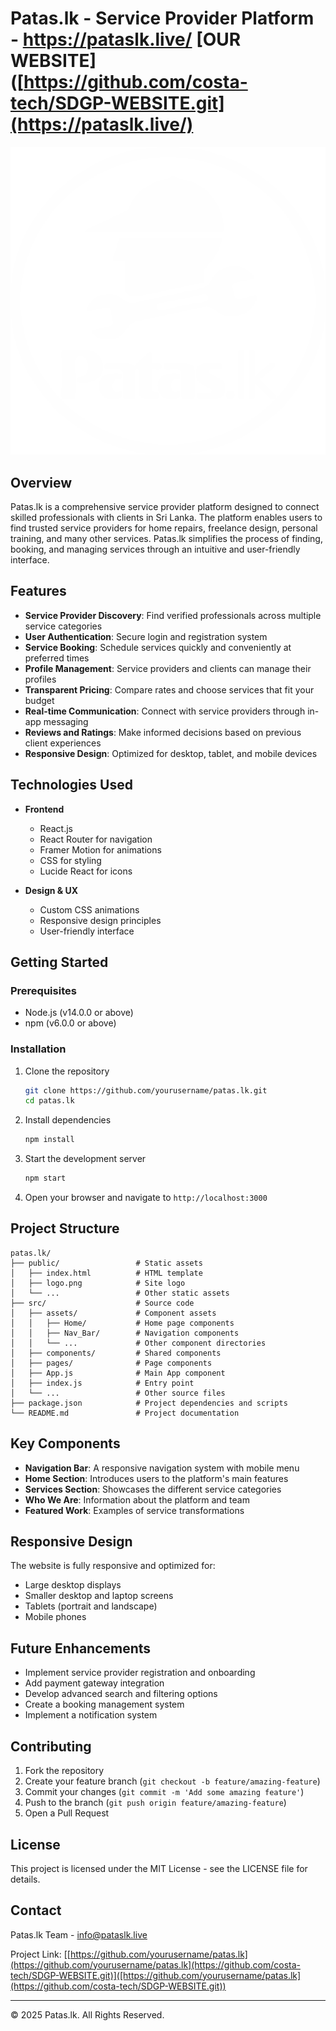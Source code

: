 # Patas.lk - Service Provider Platform - https://pataslk.live/ [OUR WEBSITE]([https://github.com/costa-tech/SDGP-WEBSITE.git](https://pataslk.live/)

![Patas.lk Logo](public/logo.png)


## Overview

Patas.lk is a comprehensive service provider platform designed to connect skilled professionals with clients in Sri Lanka. The platform enables users to find trusted service providers for home repairs, freelance design, personal training, and many other services. Patas.lk simplifies the process of finding, booking, and managing services through an intuitive and user-friendly interface.

## Features

- **Service Provider Discovery**: Find verified professionals across multiple service categories
- **User Authentication**: Secure login and registration system
- **Service Booking**: Schedule services quickly and conveniently at preferred times
- **Profile Management**: Service providers and clients can manage their profiles
- **Transparent Pricing**: Compare rates and choose services that fit your budget
- **Real-time Communication**: Connect with service providers through in-app messaging
- **Reviews and Ratings**: Make informed decisions based on previous client experiences
- **Responsive Design**: Optimized for desktop, tablet, and mobile devices

## Technologies Used

- **Frontend**
  - React.js
  - React Router for navigation
  - Framer Motion for animations
  - CSS for styling
  - Lucide React for icons

- **Design & UX**
  - Custom CSS animations
  - Responsive design principles
  - User-friendly interface

## Getting Started

### Prerequisites

- Node.js (v14.0.0 or above)
- npm (v6.0.0 or above)

### Installation

1. Clone the repository
   ```bash
   git clone https://github.com/yourusername/patas.lk.git
   cd patas.lk
   ```

2. Install dependencies
   ```bash
   npm install
   ```

3. Start the development server
   ```bash
   npm start
   ```

4. Open your browser and navigate to `http://localhost:3000`

## Project Structure

```
patas.lk/
├── public/                 # Static assets
│   ├── index.html          # HTML template
│   ├── logo.png            # Site logo
│   └── ...                 # Other static assets
├── src/                    # Source code
│   ├── assets/             # Component assets
│   │   ├── Home/           # Home page components
│   │   ├── Nav_Bar/        # Navigation components
│   │   └── ...             # Other component directories
│   ├── components/         # Shared components
│   ├── pages/              # Page components
│   ├── App.js              # Main App component
│   ├── index.js            # Entry point
│   └── ...                 # Other source files
├── package.json            # Project dependencies and scripts
└── README.md               # Project documentation
```

## Key Components

- **Navigation Bar**: A responsive navigation system with mobile menu
- **Home Section**: Introduces users to the platform's main features
- **Services Section**: Showcases the different service categories
- **Who We Are**: Information about the platform and team
- **Featured Work**: Examples of service transformations

## Responsive Design

The website is fully responsive and optimized for:
- Large desktop displays
- Smaller desktop and laptop screens
- Tablets (portrait and landscape)
- Mobile phones

## Future Enhancements

- Implement service provider registration and onboarding
- Add payment gateway integration
- Develop advanced search and filtering options
- Create a booking management system
- Implement a notification system

## Contributing

1. Fork the repository
2. Create your feature branch (`git checkout -b feature/amazing-feature`)
3. Commit your changes (`git commit -m 'Add some amazing feature'`)
4. Push to the branch (`git push origin feature/amazing-feature`)
5. Open a Pull Request

## License

This project is licensed under the MIT License - see the LICENSE file for details.

## Contact

Patas.lk Team - info@pataslk.live

Project Link: [[https://github.com/yourusername/patas.lk](https://github.com/yourusername/patas.lk](https://github.com/costa-tech/SDGP-WEBSITE.git)]([https://github.com/yourusername/patas.lk](https://github.com/costa-tech/SDGP-WEBSITE.git))

---

© 2025 Patas.lk. All Rights Reserved.
